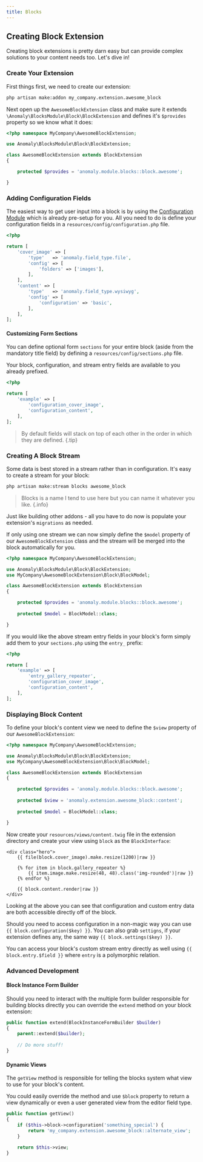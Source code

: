 ```yaml
---
title: Blocks
---
```


## Creating Block Extension

Creating block extensions is pretty darn easy but can provide complex solutions to your content needs too. Let's dive in!

### Create Your Extension

First things first, we need to create our extension:

```bash
php artisan make:addon my_company.extension.awesome_block
```

Next open up the `AwesomeBlockExtension` class and make sure it extends `\Anomaly\BlocksModule\Block\BlockExtension` and defines it's `$provides` property so we know what it does:

```php
<?php namespace MyCompany\AwesomeBlockExtension;

use Anomaly\BlocksModule\Block\BlockExtension;

class AwesomeBlockExtension extends BlockExtension
{

    protected $provides = 'anomaly.module.blocks::block.awesome';

}
```

### Adding Configuration Fields

The easiest way to get user input into a block is by using the [Configuration Module](https://pyrocms.com/documentation/configuration-module) which is already pre-setup for you. All you need to do is define your configuration fields in a `resources/config/configuration.php` file.

```php
<?php

return [
    'cover_image' => [
        'type'   => 'anomaly.field_type.file',
        'config' => [
            'folders' => ['images'],
        ],
    ],
    'content' => [
        'type'   => 'anomaly.field_type.wysiwyg',
        'config' => [
            'configuration' => 'basic',
        ],
    ],
];

```

#### Customizing Form Sections

You can define optional form `sections` for your entire block (aside from the mandatory title field) by defining a `resources/config/sections.php` file.

Your block, configuration, and stream entry fields are available to you already prefixed.
 
```php
<?php

return [
    'example' => [
        'configuration_cover_image',
        'configuration_content',
    ],
];
```

> By default fields will stack on top of each other in the order in which they are defined. {.tip}

### Creating A Block Stream

Some data is best stored in a stream rather than in configuration. It's easy to create a stream for your block:

```bash
php artisan make:stream blocks awesome_block
```

> Blocks is a name I tend to use here but you can name it whatever you like. {.info}

Just like building other addons - all you have to do now is populate your extension's `migrations` as needed.

If only using one stream we can now simply define the `$model` property of our `AwesomeBlockExtension` class and the stream will be merged into the block automatically for you.

```php
<?php namespace MyCompany\AwesomeBlockExtension;

use Anomaly\BlocksModule\Block\BlockExtension;
use MyCompany\AwesomeBlockExtension\Block\BlockModel;

class AwesomeBlockExtension extends BlockExtension
{

    protected $provides = 'anomaly.module.blocks::block.awesome';
    
    protected $model = BlockModel::class;

}
```

If you would like the above stream entry fields in your block's form simply add them to your `sections.php` using the `entry_` prefix:

```php
<?php

return [
    'example' => [
        'entry_gallery_repeater',
        'configuration_cover_image',
        'configuration_content',
    ],
];
```

### Displaying Block Content

To define your block's content view we need to define the `$view` property of our `AwesomeBlockExtension`:

```php
<?php namespace MyCompany\AwesomeBlockExtension;

use Anomaly\BlocksModule\Block\BlockExtension;
use MyCompany\AwesomeBlockExtension\Block\BlockModel;

class AwesomeBlockExtension extends BlockExtension
{

    protected $provides = 'anomaly.module.blocks::block.awesome';
    
    protected $view = 'anomaly.extension.awesome_block::content';
    
    protected $model = BlockModel::class;

}
```

Now create your `resources/views/content.twig` file in the extension directory and create your view using `block` as the `BlockInterface`:

```twig
<div class="hero">
    {{ file(block.cover_image).make.resize(1200)|raw }}
    
    {% for item in block.gallery_repeater %}
        {{ item.image.make.resize(48, 48).class('img-rounded')|raw }}
    {% endfor %}
    
    {{ block.content.render|raw }}
</div>
```

Looking at the above you can see that configuration and custom entry data are both accessible directly off of the block.

Should you need to access configuration in a non-magic way you can use `{{ block.configuration($key) }}`. You can also grab `settigns`, if your extension defines any, the same way `{{ block.settings($key) }}`.

You can access your block's custom stream entry directly as well using `{{ block.entry.$field }}` where `entry` is a polymorphic relation.


### Advanced Development

#### Block Instance Form Builder

Should you need to interact with the multiple form builder responsible for building blocks directly you can override the `extend` method on your block extension:

```php
public function extend(BlockInstanceFormBuilder $builder)
{
    parent::extend($builder);
    
    // Do more stuff!
}
```

#### Dynamic Views

The `getView` method is responsible for telling the blocks system what view to use for your block's content.

You could easily override the method and use `$block` property to return a view dynamically or even a user generated view from the editor field type.
 
```php
public function getView()
{
    if ($this->block->configuration('something_special') {
        return 'my_company.extension.awesome_block::alternate_view';
    }
    
    return $this->view;
}
```
